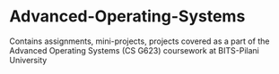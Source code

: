 # Advanced-Operating-Systems
Contains assignments, mini-projects, projects covered as a part of the Advanced Operating Systems (CS G623) coursework at BITS-Pilani University
